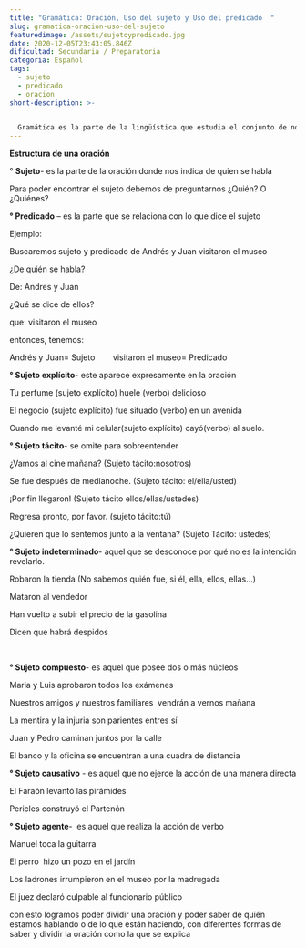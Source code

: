 ```yaml
---
title: "Gramática: Oración, Uso del sujeto y Uso del predicado  "
slug: gramatica-oracion-uso-del-sujeto
featuredimage: /assets/sujetoypredicado.jpg
date: 2020-12-05T23:43:05.846Z
dificultad: Secundaria / Preparatoria
categoria: Español
tags:
  - sujeto
  - predicado
  - oracion
short-description: >-
  

  Gramática es la parte de la lingüística que estudia el conjunto de normas y principios que rigen una lengua Gramática también puede referirse al tratado o estudio sobre una lengua, que además es útil para su conocimiento y enseñanza
---
```

<!--StartFragment-->

**Estructura de una oración** 

° **Sujeto**- es la parte de la oración donde nos indica de quien se habla 

Para poder encontrar el sujeto debemos de preguntarnos ¿Quién? O ¿Quiénes?

**° Predicado** – es la parte que se relaciona con lo que dice el sujeto 

Ejemplo:

Buscaremos sujeto y predicado de Andrés y Juan visitaron el museo

¿De quién se habla?

De: Andres y Juan 

¿Qué se dice de ellos?

que: visitaron el museo 

entonces, tenemos:

Andrés y Juan= Sujeto        visitaron el museo= Predicado 

**° Sujeto explícito**- este aparece expresamente en la oración 

Tu perfume (sujeto explícito) huele (verbo) delicioso 

El negocio (sujeto explícito) fue situado (verbo) en un avenida 

Cuando me levanté mi celular(sujeto explícito) cayó(verbo) al suelo.

**° Sujeto tácito**- se omite para sobreentender

¿Vamos al cine mañana? (Sujeto tácito:nosotros)

Se fue después de medianoche. (Sujeto tácito: el/ella/usted)



¡Por fin llegaron! (Sujeto tácito ellos/ellas/ustedes)

Regresa pronto, por favor. (sujeto tácito:tú)

¿Quieren que lo sentemos junto a la ventana? (Sujeto Tácito: ustedes)

**° Sujeto indeterminado**- aquel que se desconoce por qué no es la intención revelarlo.

Robaron la tienda (No sabemos quién fue, si él, ella, ellos, ellas…)

Mataron al vendedor 

Han vuelto a subir el precio de la gasolina 

Dicen que habrá despidos 

 

**° Sujeto compuesto**- es aquel que posee dos o más núcleos

Maria y Luis aprobaron todos los exámenes

Nuestros amigos y nuestros familiares  vendrán a vernos mañana 

La mentira y la injuria son parientes entres sí

Juan y Pedro caminan juntos por la calle   

El banco y la oficina se encuentran a una cuadra de distancia 



**° Sujeto causativo** - es aquel que no ejerce la acción de una manera directa

El Faraón levantó las pirámides

Pericles construyó el Partenón  



**° Sujeto agente**-  es aquel que realiza la acción de verbo

Manuel toca la guitarra

El perro  hizo un pozo en el jardín 

Los ladrones irrumpieron en el museo por la madrugada  

El juez declaró culpable al funcionario público 



con esto logramos poder dividir una oración y poder saber de quién estamos hablando o de lo que están haciendo, con diferentes formas de saber y dividir la oración como la que se explica